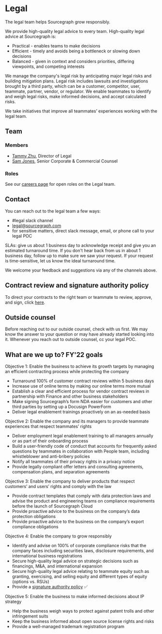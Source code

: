 # Legal

The legal team helps Sourcegraph grow responsibly.

We provide high-quality legal advice to every team. High-quality legal advice at Sourcegraph is:

- Practical - enables teams to make decisions
- Efficient - timely and avoids being a bottleneck or slowing down decisions
- Balanced - given in context and considers priorities, differing viewpoints, and competing interests

We manage the company's legal risk by anticipating major legal risks and building mitigation plans. Legal risk includes lawsuits and investigations brought by a third party, which can be a customer, competitor, user, teammate, partner, vendor, or regulator. We enable teammates to identify and weigh legal risks, make informed decisions, and accept calculated risks.

We take initiatives that improve all teammates’ experiences working with the legal team.

## Team

### Members

- [Tammy Zhu](../company/team/index.md#tammy-zhu-she-her), Director of Legal
- [Sam Jones](../company/team/index.md#sam-jones), Senior Corporate & Commercial Counsel

### Roles

See our [careers page](https://boards.greenhouse.io/sourcegraph91) for open roles on the Legal team.

## Contact

You can reach out to the legal team a few ways:

- #legal slack channel
- [legal@sourcegraph.com](mailto:legal@sourcegraph.com)
- for sensitive matters, direct slack message, email, or phone call to your legal POC

SLAs: give us about 1 business day to acknowledge receipt and give you an estimated turnaround time. If you don't hear back from us in about 1 business day, follow up to make sure we saw your request. If your request is time-sensitive, let us know the ideal turnaround time.

We welcome your feedback and suggestions via any of the channels above.

## Contract review and signature authority policy

To direct your contracts to the right team or teammate to review, approve, and sign, click [here](Contract%20Review%20and%20Signature%20Authority%20Policy.md).

## Outside counsel

Before reaching out to our outside counsel, check with us first. We may know the answer to your question or may have already started looking into it. Whenever you reach out to outside counsel, cc your legal POC.

## What are we up to? FY'22 goals

Objective 1: Enable the business to achieve its growth targets by managing an efficient contracting process while protecting the company

- Turnaround 100% of customer contract reviews within 5 business days
- Increase use of online terms by making our online terms more mutual
- Establish a clear and efficient process for vendor contract reviews in partnership with Finance and other business stakeholders
- Make signing Sourcegraph’s form NDA easier for customers and other third parties by setting up a Docusign PowerForm
- Deliver legal enablement trainings proactively on an as-needed basis

Objective 2: Enable the company and its managers to provide teammate experiences that respect teammates’ rights

- Deliver employment legal enablement training to all managers annually or as part of their onboarding process
- Build a user-friendly code of conduct that accounts for frequently asked questions by teammates in collaboration with People team, including whistleblower and anti-bribery policies
- Notify all teammates of their privacy rights in a privacy notice
- Provide legally compliant offer letters and consulting agreements, compensation plans, and separation agreements

Objective 3: Enable the company to deliver products that respect customers’ and users’ rights and comply with the law

- Provide contract templates that comply with data protection laws and advise the product and engineering teams on compliance requirements before the launch of Sourcegraph Cloud
- Provide proactive advice to the business on the company’s data protection obligations
- Provide proactive advice to the business on the company’s export compliance obligations

Objective 4: Enable the company to grow responsibly

- Identify and advise on 100% of corporate compliance risks that the company faces including securities laws, disclosure requirements, and international business registrations
- Secure high-quality legal advice on strategic decisions such as financings, M&A, and international expansion
- Secure high-quality legal advice relating to teammate equity such as granting, exercising, and selling equity and different types of equity (options vs. RSUs)
- Provide a [signature authority policy](Contract%20Review%20and%20Signature%20Authority%20Policy.md) ✅

Objective 5: Enable the business to make informed decisions about IP strategy

- Help the business weigh ways to protect against patent trolls and other infringement suits
- Keep the business informed about open source license rights and risks
- Provide a well-managed trademark registration program
